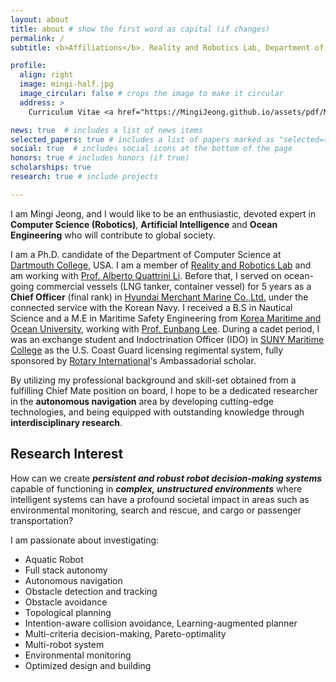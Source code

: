 ```yaml
---
layout: about
title: about # show the first word as capital (if changes)
permalink: /
subtitle: <b>Affiliations</b>. Reality and Robotics Lab, Department of Computer Science, Dartmouth College, USA

profile:
  align: right
  image: mingi-half.jpg
  image_circular: false # crops the image to make it circular
  address: >
    Curriculum Vitae <a href="https://MingiJeong.github.io/assets/pdf/Mingi_Jeong_CV.pdf"><i class="fas fa-file-pdf"></i></a>

news: true  # includes a list of news items
selected_papers: true # includes a list of papers marked as "selected={true}"
social: true  # includes social icons at the bottom of the page
honors: true # includes honors (if true)
scholarships: true
research: true # include projects

---
```


I am Mingi Jeong, and I would like to be an enthusiastic, devoted expert in __Computer Science (Robotics)__, __Artificial Intelligence__ and __Ocean Engineering__ who will contribute to global society. 

I am a Ph.D. candidate of the Department of Computer Science at [Dartmouth College](https://home.dartmouth.edu/), USA. I am a member of [Reality and Robotics Lab](https://rlab.cs.dartmouth.edu/home/) and am working with [Prof. Alberto Quattrini Li](https://rlab.cs.dartmouth.edu/albertoq/). Before that, I served on ocean-going commercial vessels (LNG tanker, container vessel) for 5 years as a __Chief Officer__ (final rank) in [Hyundai Merchant Marine Co.,Ltd.](http://www.hmm21.com/cms/company/engn/index.jsp) under the connected service with the Korean Navy. I received a B.S in Nautical Science and a M.E in Maritime Safety Engineering from [Korea Maritime and Ocean University](https://www.kmou.ac.kr/english/main.do), working with [Prof. Eunbang Lee](https://www.kmou.ac.kr/mp/cm/cntnts/cntntsView.do?mi=2062&cntntsId=701). During a cadet period, I was an exchange student and Indoctrination Officer (IDO) in [SUNY Maritime College](https://www.sunymaritime.edu/) as the U.S. Coast Guard licensing regimental system, fully sponsored by [Rotary International](https://www.rotary.org/en)'s Ambassadorial scholar.


By utilizing my professional background and skill-set obtained from a fulfilling Chief Mate position on board, I hope to be a dedicated researcher in the __autonomous navigation__ area by developing cutting-edge technologies, and being equipped with outstanding knowledge through __interdisciplinary research__.

<!-- I am mainly focuses on marine autonomy by surface vehicles. I study design platform, situational awareness, and obstacle avoidance algorithms of robotic boats through __interdisciplinary research__ to contribute to safe and efficient autonomous navigation in real-world environments.  -->
 

<h2><b>Research Interest </b></h2>

How can we create ***persistent and robust robot decision-making systems*** capable of functioning in ***complex, unstructured environments*** where intelligent systems can have a profound societal impact in areas such as environmental monitoring, search and rescue, and cargo or passenger transportation? 

I am passionate about investigating:
* Aquatic Robot
* Full stack autonomy
* Autonomous navigation
* Obstacle detection and tracking
* Obstacle avoidance
* Topological planning
* Intention-aware collision avoidance, Learning-augmented planner
* Multi-criteria decision-making, Pareto-optimality
* Multi-robot system
* Environmental monitoring
* Optimized design and building

<!-- Marine Robot, Full stack autonomy, Autonomous navigation, Autonomous Surface Vehicle, In-water obstacle detection and tracking, Obstacle avoidance, Topological (homotopy) planning, Intention-aware collision avoidance, Learning-augmented planner, Multi-robot system, Multi-criteria decision-making, Pareto-optimality, Environmental monitoring, Optimized design and building, Reliance-aware sensor fusion_ -->





